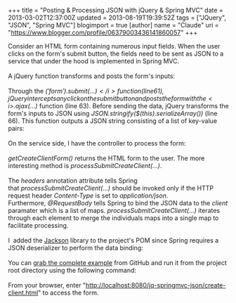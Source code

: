 +++
title = "Posting & Processing JSON with jQuery & Spring MVC"
date = 2013-03-02T12:37:00Z
updated = 2013-08-19T19:39:52Z
tags = ["JQuery", "JSON", "Spring MVC"]
blogimport = true
[author]
	name = "Claude"
	uri = "https://www.blogger.com/profile/06379003436141860057"
+++

Consider an HTML form containing numerous input fields. When the user clicks on the form's submit button, the fields need to be sent as JSON to a service that under the hood is implemented in Spring MVC.<br /><br />A jQuery function transforms and posts the form's inputs:<br /><br /><script src="https://gist.github.com/claudemamo/5066797.js?file=NewClientForm.jsp"></script>Through the <i>$('form').submit(...)</i> function (line 61), jQuery intercepts any click on the submit button and posts the form with the <i>$.ajax(...)</i> function (line 63). Before sending the data, jQuery transforms the form's inputs to JSON using&nbsp;<i>JSON.stringify($(this).serializeArray())</i> (line 66). This function outputs a JSON string consisting of a list of key-value pairs:<br /><br /><script src="https://gist.github.com/claudemamo/5066797.js?file=output.json"></script>On the service side, I have the controller to process the form:<br /><br /><script src="https://gist.github.com/claudemamo/5066797.js?file=ApplicationController.java"></script><i>getCreateClientForm()</i> returns the HTML form to the user. The more interesting method is&nbsp;<i>processSubmitCreateClient(...)</i>.<br /><br />The <i>headers</i> annotation attribute tells Spring that&nbsp;<i>processSubmitCreateClient(...)</i>&nbsp;should be invoked only if the HTTP request header <i>Content-Type</i> is set to <i>application/json</i>. Furthermore,&nbsp;<i>@RequestBody</i> tells Spring to bind the JSON data to the <i>client</i> paramater which is a list of maps.&nbsp;<i>processSubmitCreateClient(...)</i>&nbsp;iterates through each element to merge the individuals maps into a single map to facilitate processing.<br /><br />I &nbsp;added the <a href="https://github.com/FasterXML/jackson" target="_blank">Jackson</a> library to the project's POM since Spring requires a JSON deserializer to perform the data binding:<br /><br /><script src="https://gist.github.com/claudemamo/5066797.js?file=pom.xml"></script>You can <a href="https://github.com/claudemamo/jq-springmvc-json" target="_blank">grab the complete example</a> from GitHub and run it from the project root directory using the following command:<br /><br /><script src="https://gist.github.com/claudemamo/5066797.js?file=run.sh"></script>From your browser, enter "<a href="http://localhost:8080/jq-springmvc-json/create-client.html">http://localhost:8080/jq-springmvc-json/create-client.html</a>" to access the form.
